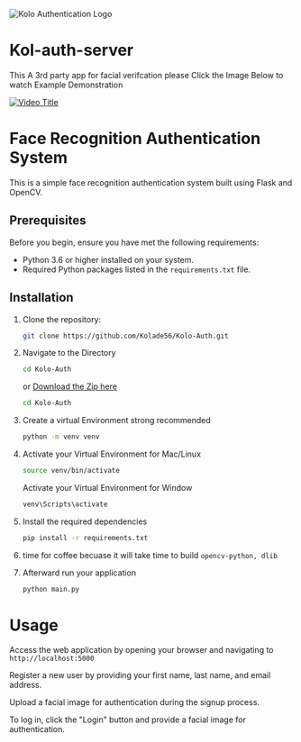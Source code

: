

![Kolo Authentication Logo](https://i.imgur.com/rTc41Iu.png)
# Kol-auth-server
This A 3rd party app for facial verifcation please Click the Image Below to watch Example Demonstration

[![Video Title](https://i.imgur.com/ExHJe2E.png)](https://drive.google.com/file/d/1FR5kjOcdETUgCMBtWcq1avR6O2dGs-fR/view)

# Face Recognition Authentication System

This is a simple face recognition authentication system built using Flask and OpenCV.

## Prerequisites

Before you begin, ensure you have met the following requirements:
- Python 3.6 or higher installed on your system.
- Required Python packages listed in the `requirements.txt` file.

## Installation

1. Clone the repository:

   ```bash
   git clone https://github.com/Kolade56/Kolo-Auth.git
   ```
2. Navigate to the Directory
    ```bash
    cd Kolo-Auth
    ```

    or [Download the Zip here](https://github.com/Kolade56/Kolo-Auth/archive/refs/heads/main.zip)

    ```bash
    cd Kolo-Auth
    ```
4. Create a virtual Environment strong recommended
   ```bash
   python -m venv venv
   ```
5. Activate your Virtual Environment for Mac/Linux
   ```bash
   source venv/bin/activate 

   ```

    Activate your Virtual Environment for Window 
   ```bash
   venv\Scripts\activate

   ```
6. Install the required dependencies
   ```bash
   pip install -r requirements.txt

   ```
7. time for coffee becuase it will take time to build `opencv-python, dlib `


8. Afterward run your application
   ```bash
   python main.py
   ```


# Usage 
Access the web application by opening your browser and navigating to ```http://localhost:5000```

Register a new user by providing your first name, last name, and email address.

Upload a facial image for authentication during the signup process.

To log in, click the "Login" button and provide a facial image for authentication.
